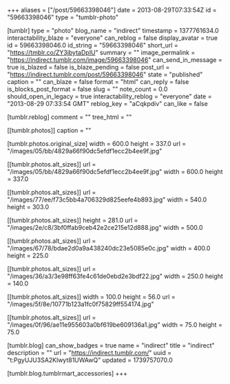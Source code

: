 +++
aliases = ["/post/59663398046"]
date = 2013-08-29T07:33:54Z
id = "59663398046"
type = "tumblr-photo"

[tumblr]
type = "photo"
blog_name = "indirect"
timestamp = 1377761634.0
interactability_blaze = "everyone"
can_reblog = false
display_avatar = true
id = 59663398046.0
id_string = "59663398046"
short_url = "https://tmblr.co/ZY3jbytaDpIU"
summary = ""
image_permalink = "https://indirect.tumblr.com/image/59663398046"
can_send_in_message = true
is_blazed = false
is_blaze_pending = false
post_url = "https://indirect.tumblr.com/post/59663398046"
state = "published"
caption = ""
can_blaze = false
format = "html"
can_reply = false
is_blocks_post_format = false
slug = ""
note_count = 0.0
should_open_in_legacy = true
interactability_reblog = "everyone"
date = "2013-08-29 07:33:54 GMT"
reblog_key = "aCqkpdiv"
can_like = false

[tumblr.reblog]
comment = ""
tree_html = ""

[[tumblr.photos]]
caption = ""

[tumblr.photos.original_size]
width = 600.0
height = 337.0
url = "/images/05/bb/4829a66f90dc5efdf1ecc2b4ee9f.jpg"

[[tumblr.photos.alt_sizes]]
url = "/images/05/bb/4829a66f90dc5efdf1ecc2b4ee9f.jpg"
width = 600.0
height = 337.0

[[tumblr.photos.alt_sizes]]
url = "/images/77/ee/f73c5bb4a706329d825eefe4b893.jpg"
width = 540.0
height = 303.0

[[tumblr.photos.alt_sizes]]
height = 281.0
url = "/images/2e/c8/3bf0ffab9ceb42e2ce215e12d888.jpg"
width = 500.0

[[tumblr.photos.alt_sizes]]
url = "/images/67/78/bdae2d0a9a438240dc23e5085e0c.jpg"
width = 400.0
height = 225.0

[[tumblr.photos.alt_sizes]]
url = "/images/36/a3/3e98ff63fe4c61de0ebd2e3bdf22.jpg"
width = 250.0
height = 140.0

[[tumblr.photos.alt_sizes]]
width = 100.0
height = 56.0
url = "/images/5f/8e/10771b123a1fc0f75829ff554174.jpg"

[[tumblr.photos.alt_sizes]]
url = "/images/0f/96/ae11e955603a0bf619be609136a1.jpg"
width = 75.0
height = 75.0

[tumblr.blog]
can_show_badges = true
name = "indirect"
title = "indirect"
description = ""
url = "https://indirect.tumblr.com/"
uuid = "t:PgyUJU3SA2Klwyt81UWAwQ"
updated = 1739757070.0

[tumblr.blog.tumblrmart_accessories]
+++
